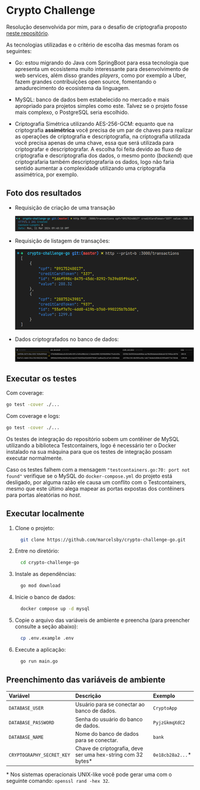 # Crypto Challenge

Resolução desenvolvida por mim, para o desafio de criptografia proposto [neste repositório](https://github.com/backend-br/desafios/blob/master/cryptography/PROBLEM.md).

As tecnologias utilizadas e o critério de escolha das mesmas foram os seguintes:

- Go: estou migrando do Java com SpringBoot para essa tecnologia que apresenta um ecosistema muito interessante para desenvolvimento de web services, além disso grandes *players*, como por exemplo a Uber, fazem grandes contribuições open source, fomentando o amadurecimento do ecosistema da linguagem.

- MySQL: banco de dados bem estabelecido no mercado e mais apropriado para projetos simples como este. Talvez se o projeto fosse mais complexo, o PostgreSQL seria escolhido.

- Criptografia Simétrica utilizando AES-256-GCM: equanto que na criptografia **assimétrica** você precisa de um par de chaves para realizar as operações de criptografia e descriptografia, na criptografia utilizada você precisa apenas de uma chave, essa que será utilizada para criptografar e descriptografar. A escolha foi feita devido ao fluxo de criptografia e descriptografia dos dados, o mesmo ponto (*backend*) que criptografaria também descriptografaria os dados, logo não faria sentido aumentar a complexidade utilizando uma criptografia assimétrica, por exemplo.

## Foto dos resultados

- Requisição de criação de uma transação

    ![requisição da criação de uma transação](.github/assets/create-transaction-request.png)

- Requisição de listagem de transações:

    ![requisição da listagem das transações](.github/assets/list-transactions-request.png)

- Dados criptografados no banco de dados:

    ![dados criptografados na tabela transactions](.github/assets/cryptography-at-database.png)

## Executar os testes

Com coverage:

```bash
go test -cover ./...
```

Com coverage e logs:

```bash
go test -cover ./...
```

Os testes de integração do repositório sobem um contêiner de MySQL utilizando a biblioteca Testcontainers,
logo é necessário ter o Docker instalado na sua máquina para que os testes de integração possam executar normalmente.

Caso os testes falhem com a mensagem `"testcontainers.go:70: port not found"` verifique se o MySQL do `docker-compose.yml`
do projeto está desligado, por alguma razão ele causa um conflito com o Testcontainers, mesmo que este último alega mapear
as portas expostas dos contêiners para portas aleatórias no *host*.

## Executar localmente

1. Clone o projeto:

    ```bash
      git clone https://github.com/marcelsby/crypto-challenge-go.git
    ```

2. Entre no diretório:

    ```bash
      cd crypto-challenge-go
    ```

3. Instale as dependências:

    ```bash
      go mod download
    ```

4. Inicie o banco de dados:

    ```bash
      docker compose up -d mysql
    ```

5. Copie o arquivo das variáveis de ambiente e preencha (para preencher consulte a seção abaixo):

    ```bash
      cp .env.example .env
    ```

6. Execute a aplicação:

    ```bash
      go run main.go
    ```

## Preenchimento das variáveis de ambiente

| Variável                  | Descrição                                                    | Exemplo          |
| :------------------------ | :----------------------------------------------------------- | :--------------- |
| `DATABASE_USER`           | Usuário para se conectar ao banco de dados.                  | `CryptoApp`      |
| `DATABASE_PASSWORD`       | Senha do usuário do banco de dados.                          | `PyjzGkmqXdC2`   |
| `DATABASE_NAME`           | Nome do banco de dados para se conectar.                     | `bank`           |
| `CRYPTOGRAPHY_SECRET_KEY` | Chave de criptografia, deve ser uma hex-string com 32 bytes* | `0e18cb28a2...`* |

\* Nos sistemas operacionais UNIX-like você pode gerar uma com o seguinte comando: `openssl rand -hex 32`.